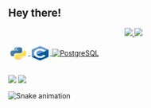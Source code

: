 ## Hey there!
 <div align="center">
  <a href="https://github.com/thalita-silva">
  <img height="150em" src="https://github-readme-stats.vercel.app/api?username=thalita-silva&show_icons=true&theme=synthwave&include_all_commits=true&count_private=true"/>
  <img height="150em" src="https://github-readme-stats.vercel.app/api/top-langs/?username=thalita-silva&layout=compact&langs_count=7&theme=synthwave"/>
</div>
<div style="display: inline_block"><br>
 
  <img align="center" alt="Python" height="30" width="40" src="https://raw.githubusercontent.com/devicons/devicon/master/icons/python/python-original.svg">
  <img align="center" alt="C" height="30" width="40" src="https://raw.githubusercontent.com/devicons/devicon/master/icons/c/c-original.svg">
  <img align="center" alt="PostgreSQL" height="30" width="40" src="https://cdn.jsdelivr.net/gh/devicons/devicon/icons/postgresql/postgresql-original.svg">
 
</div>
    
  ##
 
<div> 
  <a href = "mailto:thalitaaesser@gmail.com"><img src="https://img.shields.io/badge/-Gmail-%23333?style=for-the-badge&logo=gmail&logoColor=white" target="_blank"></a>
  <a href="https://www.linkedin.com/in/thalita-esser" target="_blank"><img src="https://img.shields.io/badge/-LinkedIn-%230077B5?style=for-the-badge&logo=linkedin&logoColor=white" target="_blank"></a> 
 
  ![Snake animation](https://github.com/thalita-silva/thalita-silva/blob/output/github-contribution-grid-snake.svg)
</div>

